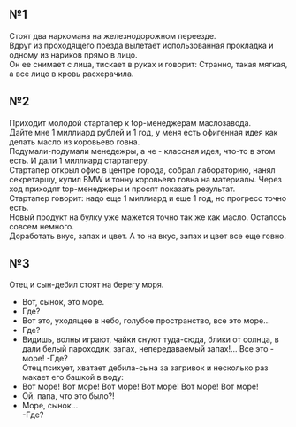 ## №1
Стоят два наркомана на железнодорожном переезде.  
Вдруг из проходящего поезда вылетает использованная прокладка и одному из нариков прямо в лицо.  
Он ее снимает с лица, тискает в руках и говорит: Странно, такая мягкая, а все лицо в кровь расхерачила.

## №2
Приходит молодой стартапер к top-менеджерам маслозавода.  
Дайте мне 1 миллиард рублей и 1 год, у меня есть офигенная идея как делать масло из коровьево говна.  
Подумали-подумали менедежры, а че - классная идея, что-то в этом есть. И дали 1 миллиард стартаперу.  
Стартапер открыл офис в центре города, собрал лабораторию, нанял секретаршу, купил BMW и тонну коровьево говна на материалы.
Через ход приходят top-менеджеры и просят показать результат.  
Стартапер говорит: надо еще 1 миллиард и еще 1 год, но прогресс точно есть.  
Новый продукт на булку уже мажется точно так же как масло. Осталось совсем немного.  
Доработать вкус, запах и цвет. А то на вкус, запах и цвет все еще говно.  

## №3
Отец и сын-дебил стоят на берегу моря.  
- Вот, сынок, это море.  
- Где?  
- Вот это, уходящее в небо, голубое пространство, все это море...  
- Где?  
- Видишь, волны играют, чайки снуют туда-сюда, блики от солнца, в дали белый пароходик, запах, непередаваемый запах!... Все это - море!
-Где?  
Отец психует, хватает дебила-сына за загривок и несколько раз макает его башкой в воду:  
- Вот море! Вот море! Вот море! Вот море! Вот море! Вот море!  
- Ой, папа, что это было?!  
- Море, сынок...  
-Где?  
